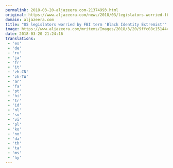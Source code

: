 ```yaml
---
permalink: 2018-03-20-aljazeera.com-21374993.html
original: https://www.aljazeera.com/news/2018/03/legislators-worried-fbi-term-black-identity-extremist-180320195356667.html
domain: aljazeera.com
title: "US legislators worried by FBI term 'Black Identity Extremist'"
image: https://www.aljazeera.com/mritems/Images/2018/3/20/9ffc08c151444b6cb1bd918ee3892624_18.jpg
date: 2018-03-20 21:24:16
translations: 
 - 'es'
 - 'de'
 - 'ru'
 - 'ja'
 - 'fr'
 - 'it'
 - 'zh-CN'
 - 'zh-TW'
 - 'ar'
 - 'fa'
 - 'pt'
 - 'hi'
 - 'tr'
 - 'id'
 - 'nl'
 - 'sv'
 - 'vi'
 - 'pl'
 - 'ko'
 - 'no'
 - 'da'
 - 'th'
 - 'ta'
 - 'ms'
 - 'hy'
---
```


